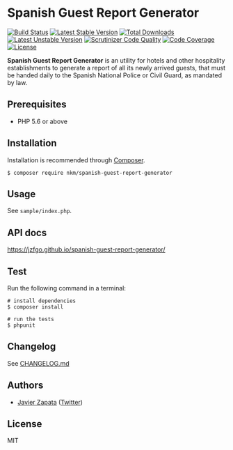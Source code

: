 # Spanish Guest Report Generator

[![Build Status](https://travis-ci.com/jzfgo/spanish-guest-report-generator.png?branch=master)](https://travis-ci.com/jzfgo/spanish-guest-report-generator)
[![Latest Stable Version](https://poser.pugx.org/nkm/spanish-guest-report-generator/v/stable)](https://packagist.org/packages/nkm/spanish-guest-report-generator)
[![Total Downloads](https://poser.pugx.org/nkm/spanish-guest-report-generator/downloads)](https://packagist.org/packages/nkm/spanish-guest-report-generator)
[![Latest Unstable Version](https://poser.pugx.org/nkm/spanish-guest-report-generator/v/unstable)](https://packagist.org/packages/nkm/spanish-guest-report-generator)
[![Scrutinizer Code Quality](https://scrutinizer-ci.com/g/nkm/spanish-guest-report-generator/badges/quality-score.png?b=master)](https://scrutinizer-ci.com/g/nkm/spanish-guest-report-generator/?branch=master)
[![Code Coverage](https://scrutinizer-ci.com/g/nkm/spanish-guest-report-generator/badges/coverage.png?b=master)](https://scrutinizer-ci.com/g/nkm/spanish-guest-report-generator/?branch=master)
[![License](https://poser.pugx.org/nkm/spanish-guest-report-generator/license)](https://packagist.org/packages/nkm/spanish-guest-report-generator)

**Spanish Guest Report Generator** is an utility for hotels and other hospitality establishments to generate a report of all its newly arrived guests, that must be handed daily to the Spanish National Police or Civil Guard, as mandated by law.

## Prerequisites

-   PHP 5.6 or above

## Installation

Installation is recommended through [Composer](https://getcomposer.org/).

```
$ composer require nkm/spanish-guest-report-generator
```

## Usage

See `sample/index.php`.

## API docs

https://jzfgo.github.io/spanish-guest-report-generator/

## Test

Run the following command in a terminal:

```
# install dependencies
$ composer install

# run the tests
$ phpunit
```

## Changelog

See [CHANGELOG.md](CHANGELOG.md)

## Authors

-   [Javier Zapata](https://javi.io) ([Twitter](https://twitter.com/jzfgo))

## License

MIT

